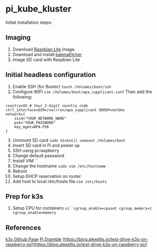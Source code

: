 # pi_kube_kluster
Initial installation steps:

## Imaging
1. Download [Raspbian Lite](https://www.raspberrypi.org/downloads/raspbian/) image.
2. Download and install [balenaEtcher](https://www.balena.io/etcher/)
3. Image SD card with Raspbian Lite

## Initial headless configuration
1. Enable SSH (for Buster) `touch /Volumes/boot/ssh`
2. Configure WIFI `vim /Volumes/boot/wpa_supplicant.conf`
Then add the following:
```
country=US # Your 2-digit country code
ctrl_interface=DIR=/var/run/wpa_supplicant GROUP=netdev
network={
    ssid="YOUR_NETWORK_NAME"
    psk="YOUR_PASSWORD"
    key_mgmt=WPA-PSK
}
```
3. Unmount SD card `sudo diskutil unmount /Volumes/boot`
4. Insert SD card in Pi and power up
5. SSH using pi:raspberry
6. Change default password
7. Install VIM ``
8. Change the hostname `sudo vim /etc/hostname`
9. Reboot
10. Setup DHCP reservation on router
11. Add host to local /etc/hosts file `vim /etc/hosts`

## Prep for k3s
1. Setup CPU for containers `vi``cgroup_enable=cpuset cgroup_memory=1 cgroup_enable=memory`


## References
[k3s Github Page](https://github.com/rancher/k3s)
[Pi Dramble](https://github.com/geerlingguy/raspberry-pi-dramble)
[https://blog.alexellis.io/test-drive-k3s-on-raspberry-pi/](https://blog.alexellis.io/test-drive-k3s-on-raspberry-pi/)
